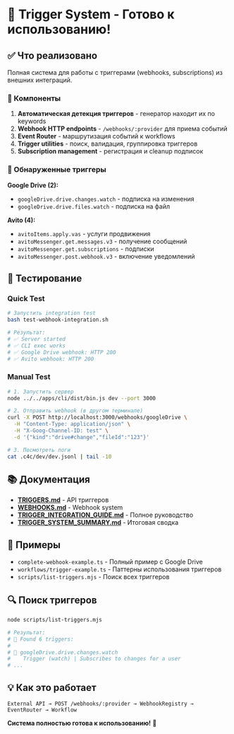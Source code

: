 # 🎯 Trigger System - Готово к использованию!

## ✅ Что реализовано

Полная система для работы с триггерами (webhooks, subscriptions) из внешних интеграций.

### 🔧 Компоненты

1. **Автоматическая детекция триггеров** - генератор находит их по keywords
2. **Webhook HTTP endpoints** - `/webhooks/:provider` для приема событий  
3. **Event Router** - маршрутизация событий к workflows
4. **Trigger utilities** - поиск, валидация, группировка триггеров
5. **Subscription management** - регистрация и cleanup подписок

### 📡 Обнаруженные триггеры

**Google Drive (2):**
- `googleDrive.drive.changes.watch` - подписка на изменения
- `googleDrive.drive.files.watch` - подписка на файл

**Avito (4):**
- `avitoItems.apply.vas` - услуги продвижения
- `avitoMessenger.get.messages.v3` - получение сообщений
- `avitoMessenger.get.subscriptions` - подписки
- `avitoMessenger.post.webhook.v3` - включение уведомлений

## 🧪 Тестирование

### Quick Test
```bash
# Запустить integration test
bash test-webhook-integration.sh

# Результат:
# ✅ Server started
# ✅ CLI exec works
# ✅ Google Drive webhook: HTTP 200
# ✅ Avito webhook: HTTP 200
```

### Manual Test
```bash
# 1. Запустить сервер
node ../../apps/cli/dist/bin.js dev --port 3000

# 2. Отправить webhook (в другом терминале)
curl -X POST http://localhost:3000/webhooks/googleDrive \
  -H "Content-Type: application/json" \
  -H "X-Goog-Channel-ID: test" \
  -d '{"kind":"drive#change","fileId":"123"}'

# 3. Посмотреть логи
cat .c4c/dev/dev.jsonl | tail -10
```

## 📚 Документация

- **[TRIGGERS.md](../../TRIGGERS.md)** - API триггеров
- **[WEBHOOKS.md](../../WEBHOOKS.md)** - Webhook system
- **[TRIGGER_INTEGRATION_GUIDE.md](../../TRIGGER_INTEGRATION_GUIDE.md)** - Полное руководство
- **[TRIGGER_SYSTEM_SUMMARY.md](../../TRIGGER_SYSTEM_SUMMARY.md)** - Итоговая сводка

## 📁 Примеры

- `complete-webhook-example.ts` - Полный пример с Google Drive
- `workflows/trigger-example.ts` - Паттерны использования триггеров
- `scripts/list-triggers.mjs` - Поиск всех триггеров

## 🔍 Поиск триггеров

```bash
node scripts/list-triggers.mjs

# Результат:
# 🎯 Found 6 triggers:
# 
# 📡 googleDrive.drive.changes.watch
#    Trigger (watch) | Subscribes to changes for a user
# ...
```

## 💡 Как это работает

```
External API → POST /webhooks/:provider → WebhookRegistry → EventRouter → Workflow
```

**Система полностью готова к использованию!** 🚀
